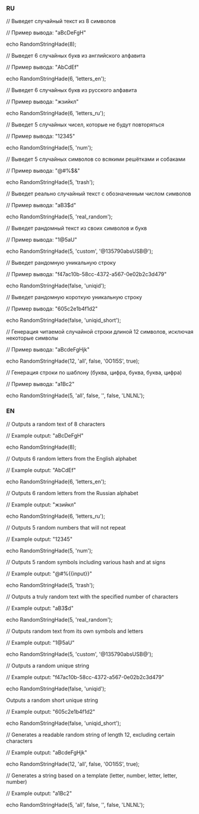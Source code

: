 <h3>RU</h3>

// Выведет случайный текст из 8 символов

// Пример вывода: "aBcDeFgH"

echo RandomStringHade(8);

// Выведет 6 случайных букв из английского алфавита

// Пример вывода: "AbCdEf"

echo RandomStringHade(6, 'letters_en');

// Выведет 6 случайных букв из русского алфавита

// Пример вывода: "жзийкл"

echo RandomStringHade(6, 'letters_ru');

// Выведет 5 случайных чисел, которые не будут повторяться

// Пример вывода: "12345"

echo RandomStringHade(5, 'num');

// Выведет 5 случайных символов со всякими решётками и собаками

// Пример вывода: "@#%$&"

echo RandomStringHade(5, 'trash');

// Выведет реально случайный текст с обозначенным числом символов

// Пример вывода: "aB3$d"

echo RandomStringHade(5, 'real_random');

// Выведет рандомный текст из своих символов и букв

// Пример вывода: "1@5aU"

echo RandomStringHade(5, 'custom', '@135790absUSB@');

// Выведет рандомную уникальную строку

// Пример вывода: "f47ac10b-58cc-4372-a567-0e02b2c3d479"

echo RandomStringHade(false, 'uniqid');

// Выведет рандомную короткую уникальную строку

// Пример вывода: "605c2e1b4f1d2"

echo RandomStringHade(false, 'uniqid_short');

// Генерация читаемой случайной строки длиной 12 символов, исключая некоторые символы

// Пример вывода: "aBcdeFgHjk"

echo RandomStringHade(12, 'all', false, '0O1l5S', true);

// Генерация строки по шаблону (буква, цифра, буква, буква, цифра)

// Пример вывода: "a1Bc2"

echo RandomStringHade(5, 'all', false, '', false, 'LNLNL');

<h3>EN</h3>

// Outputs a random text of 8 characters

// Example output: "aBcDeFgH"

echo RandomStringHade(8);

// Outputs 6 random letters from the English alphabet

// Example output: "AbCdEf"

echo RandomStringHade(6, 'letters_en');

// Outputs 6 random letters from the Russian alphabet

// Example output: "жзийкл"

echo RandomStringHade(6, 'letters_ru');

// Outputs 5 random numbers that will not repeat

// Example output: "12345"

echo RandomStringHade(5, 'num');

// Outputs 5 random symbols including various hash and at signs

// Example output: "@#%{{input}}"

echo RandomStringHade(5, 'trash');

// Outputs a truly random text with the specified number of characters

// Example output: "aB3$d"

echo RandomStringHade(5, 'real_random');

// Outputs random text from its own symbols and letters

// Example output: "1@5aU"

echo RandomStringHade(5, 'custom', '@135790absUSB@');

// Outputs a random unique string

// Example output: "f47ac10b-58cc-4372-a567-0e02b2c3d479"

echo RandomStringHade(false, 'uniqid');

 Outputs a random short unique string
 
// Example output: "605c2e1b4f1d2"

echo RandomStringHade(false, 'uniqid_short');

// Generates a readable random string of length 12, excluding certain characters

// Example output: "aBcdeFgHjk"

echo RandomStringHade(12, 'all', false, '0O1l5S', true);

// Generates a string based on a template (letter, number, letter, letter, number)

// Example output: "a1Bc2"

echo RandomStringHade(5, 'all', false, '', false, 'LNLNL');
